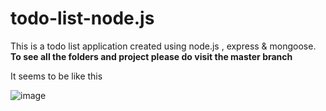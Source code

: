 # todo-list-node.js
This is a todo list application created using node.js , express &amp; mongoose. **To see all the folders and project please do visit the master branch**

It seems to be like this


![image](https://user-images.githubusercontent.com/52119663/132999854-89a77370-d344-434c-9cf5-86b0f446b951.png)

